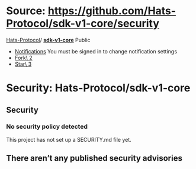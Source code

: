 # Source: https://github.com/Hats-Protocol/sdk-v1-core/security

[Hats-Protocol](https://github.com/Hats-Protocol)/ **[sdk-v1-core](https://github.com/Hats-Protocol/sdk-v1-core)** Public

- [Notifications](https://github.com/login?return_to=%2FHats-Protocol%2Fsdk-v1-core) You must be signed in to change notification settings
- [Fork\\
2](https://github.com/login?return_to=%2FHats-Protocol%2Fsdk-v1-core)
- [Star\\
3](https://github.com/login?return_to=%2FHats-Protocol%2Fsdk-v1-core)


# Security: Hats-Protocol/sdk-v1-core

## Security

### No security policy detected

This project has not set up a SECURITY.md file yet.

## There aren’t any published security advisories
